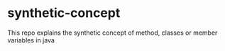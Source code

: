 # synthetic-concept
This repo explains the synthetic concept of method, classes or member variables in java
